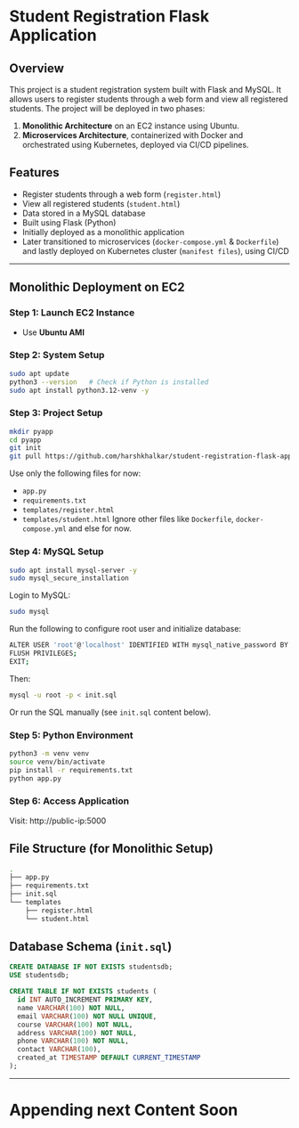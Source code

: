 # Student Registration Flask Application

## Overview

This project is a student registration system built with Flask and MySQL. It allows users to register students through a web form and view all registered students. The project will be deployed in two phases:

1. **Monolithic Architecture** on an EC2 instance using Ubuntu.
2. **Microservices Architecture**, containerized with Docker and orchestrated using Kubernetes, deployed via CI/CD pipelines.

## Features

- Register students through a web form (`register.html`)
- View all registered students (`student.html`)
- Data stored in a MySQL database
- Built using Flask (Python)
- Initially deployed as a monolithic application
- Later transitioned to microservices (`docker-compose.yml` & `Dockerfile`) and lastly deployed on Kubernetes cluster (`manifest files`), using CI/CD

---

## Monolithic Deployment on EC2

### Step 1: Launch EC2 Instance

- Use **Ubuntu AMI**

### Step 2: System Setup

```bash
sudo apt update
python3 --version   # Check if Python is installed
sudo apt install python3.12-venv -y
```

### Step 3: Project Setup

```bash
mkdir pyapp
cd pyapp
git init
git pull https://github.com/harshkhalkar/student-registration-flask-application.git
```

Use only the following files for now:
- `app.py`
- `requirements.txt`
- `templates/register.html`
- `templates/student.html`
Ignore other files like `Dockerfile`, `docker-compose.yml` and else for now.

### Step 4: MySQL Setup

```bash
sudo apt install mysql-server -y
sudo mysql_secure_installation
```

Login to MySQL:

```bash
sudo mysql
```

Run the following to configure root user and initialize database:

```bash
ALTER USER 'root'@'localhost' IDENTIFIED WITH mysql_native_password BY 'your_new_password';
FLUSH PRIVILEGES;
EXIT;
```
Then:

```bash
mysql -u root -p < init.sql
```

Or run the SQL manually (see `init.sql` content below).

### Step 5: Python Environment

```bash
python3 -m venv venv
source venv/bin/activate
pip install -r requirements.txt
python app.py
```

### Step 6: Access Application

Visit: http://public-ip:5000

## File Structure (for Monolithic Setup)

```bash
.
├── app.py
├── requirements.txt
├── init.sql
└── templates
    ├── register.html
    └── student.html
```

## Database Schema (`init.sql`)

```sql
CREATE DATABASE IF NOT EXISTS studentsdb;
USE studentsdb;

CREATE TABLE IF NOT EXISTS students (
  id INT AUTO_INCREMENT PRIMARY KEY,
  name VARCHAR(100) NOT NULL,
  email VARCHAR(100) NOT NULL UNIQUE,
  course VARCHAR(100) NOT NULL,
  address VARCHAR(100) NOT NULL,
  phone VARCHAR(100) NOT NULL,
  contact VARCHAR(100),
  created_at TIMESTAMP DEFAULT CURRENT_TIMESTAMP
);
```

---
# Appending next Content Soon


